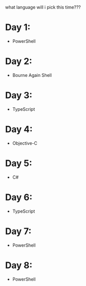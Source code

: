 what language will i pick this time???

# Day 1:
* PowerShell

# Day 2:
* Bourne Again Shell

# Day 3:
* TypeScript

# Day 4:
* Objective-C

# Day 5:
* C#

# Day 6:
* TypeScript

# Day 7: 
* PowerShell

# Day 8:
* PowerShell